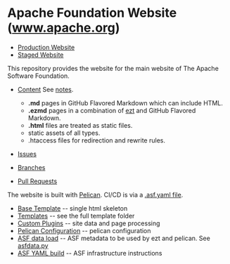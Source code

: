 # Apache Foundation Website (www.apache.org)

- [Production Website](https://www.apache.org/)
- [Staged Website](https://www.staged.apache.org/)

This repository provides the website for the main website of The Apache Software Foundation.

- [Content](content) See [notes](markdown.md).
  - **.md** pages in GitHub Flavored Markdown which can include HTML.
  - **.ezmd** pages in a combination of [ezt](https://github.com/gstein/ezt/blob/wiki/Syntax.md) and GitHub Flavored Markdown.
  - **.html** files are treated as static files.
  - static assets of all types.
  - .htaccess files for redirection and rewrite rules.

- [Issues](https://github.com/apache/www-site/issues)
- [Branches](https://github.com/apache/www-site/branches)
- [Pull Requests](https://github.com/apache/www-site/pulls)

The website is built with [Pelican](https://blog.getpelican.com).
CI/CD is via a [.asf.yaml file](https://cwiki.apache.org/confluence/display/INFRA/Git+-+.asf.yaml+features).

- [Base Template](theme/apache/templates/base.html) -- single html skeleton
- [Templates](theme/apache/templates) -- see the full template folder
- [Custom Plugins](theme/plugins) -- site data and page processing
- [Pelican Configuration](pelicanconf.py) -- pelican configuration
- [ASF data load](asfdata.yaml) -- ASF metadata to be used by ezt and pelican. See [asfdata.py](theme/plugins/asfdata.py)
- [ASF YAML build](.asf.yaml) -- ASF infrastructure instructions
